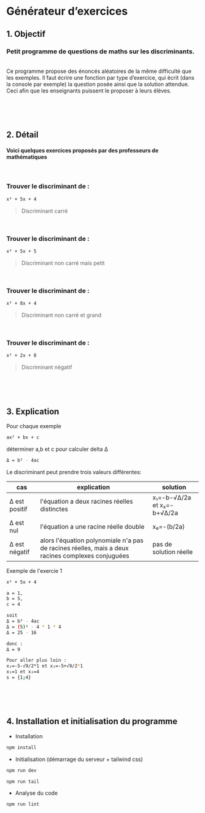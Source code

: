 # Générateur d’exercices

## 1. Objectif

### Petit programme de questions de maths sur les discriminants. 
<br/>
Ce programme propose des énoncés aléatoires de la même difficulté que les exemples. Il faut écrire une fonction par type d’exercice, qui écrit (dans la console par exemple) la question posée ainsi que la solution attendue. Ceci afin que les enseignants puissent le proposer à leurs élèves.

<br/><br/><br/>

## 2. Détail

#### Voici quelques exercices proposés par des professeurs de mathématiques
<br/>

### Trouver le discriminant de :
```sh 
x² + 5x + 4
```
>Discriminant carré
<br/>

### Trouver le discriminant de :
```sh
x² + 5x + 5
```
>Discriminant non carré mais petit
<br/>

### Trouver le discriminant de :
```sh
x² + 8x + 4
```
>Discriminant non carré et grand
<br/>

### Trouver le discriminant de :
```sh
x² + 2x + 8
```
>Discriminant négatif

<br/><br/><br/>

## 3. Explication

Pour chaque exemple 
```sh 
ax² + bx + c
````
déterminer a,b et c pour calculer delta Δ 

```sh 
Δ = b² - 4ac
````

Le discriminant peut prendre trois valeurs différentes:

| cas | explication | solution |
| ------ | ------ | ------ |
|Δ est positif | l'équation a deux racines réelles distinctes | x₁=-b-√Δ/2a et x₂=-b+√Δ/2a |
|Δ est nul | l'équation a une racine réelle double | x₀=-(b/2a) |
|Δ est négatif| alors l'équation polynomiale n'a pas de racines réelles, mais a deux racines complexes conjuguées| pas de solution réelle |

Exemple de l'exercie 1 <br/>

```sh 
x² + 5x + 4

a = 1, 
b = 5,
c = 4 

soit 
Δ = b² - 4ac 
Δ = (5)² - 4 * 1 * 4
Δ = 25 - 16

donc :
Δ = 9 

Pour aller plus loin :
x₁=-5-√9/2*1 et x₂=-5+√9/2*1
x₁=1 et x₂=4
s = {1;4}
```
<br/><br/><br/>

## 4. Installation et initialisation du programme

- Installation
```sh
npm install
````

- Initialisation (démarrage du serveur + tailwind css) 
```sh
npm run dev

npm run tail
````
- Analyse du code

```sh
npm run lint
````
